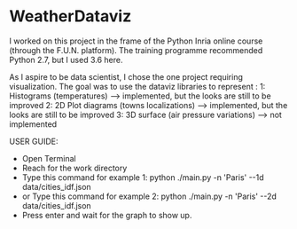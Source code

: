 # WeatherDataviz
I worked on this project in the frame of the Python Inria online course (through the F.U.N. platform). The training programme recommended Python 2.7, but I used 3.6 here. 

As I aspire to be data scientist, I chose the one project requiring visualization.
The goal was to use the dataviz libraries to represent :
1: Histograms (temperatures) --> implemented, but the looks are still to be improved
2: 2D Plot diagrams (towns localizations) --> implemented, but the looks are still to be improved
3: 3D surface (air pressure variations) --> not implemented

USER GUIDE:
- Open Terminal
- Reach for the work directory
- Type this command for example 1: python ./main.py -n 'Paris' --1d data/cities_idf.json
- or Type this command for example 2: python ./main.py -n 'Paris' --2d data/cities_idf.json
- Press enter and wait for the graph to show up.
